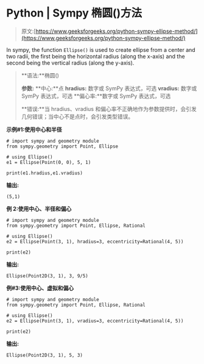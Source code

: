 # Python | Sympy 椭圆()方法

> 原文:[https://www.geeksforgeeks.org/python-sympy-ellipse-method/](https://www.geeksforgeeks.org/python-sympy-ellipse-method/)

In sympy, the function `Ellipse()` is used to create ellipse from a center and two radii, the first being the horizontal radius (along the x-axis) and the second being the vertical radius (along the y-axis).

> **语法:**椭圆()
> 
> **参数:**
> **中心:**点
> **hradius:** 数字或 SymPy 表达式，可选
> **vradius:** 数字或 SymPy 表达式，可选
> **偏心率:**数字或 SymPy 表达式，可选
> 
> **错误:**当 hradius、vradius 和偏心率不正确地作为参数提供时，会引发几何错误；当中心不是点时，会引发类型错误。

**示例#1:使用中心和半径**

```
# import sympy and geometry module 
from sympy.geometry import Point, Ellipse

# using Ellipse()
e1 = Ellipse(Point(0, 0), 5, 1)

print(e1.hradius,e1.vradius)
```

**输出:**

```
(5,1)
```

**例 2:使用中心、半径和偏心**

```
# import sympy and geometry module 
from sympy.geometry import Point, Ellipse, Rational

# using Ellipse()
e2 = Ellipse(Point(3, 1), hradius=3, eccentricity=Rational(4, 5))

print(e2)
```

**输出:**

```
Ellipse(Point2D(3, 1), 3, 9/5)
```

**例#3:使用中心、虚拟和偏心**

```
# import sympy and geometry module 
from sympy.geometry import Point, Ellipse, Rational

# using Ellipse()
e2 = Ellipse(Point(3, 1), vradius=3, eccentricity=Rational(4, 5))

print(e2)
```

**输出:**

```
Ellipse(Point2D(3, 1), 5, 3)
```